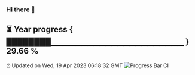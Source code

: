 ### Hi there 👋
⏳ Year progress { ████████▁▁▁▁▁▁▁▁▁▁▁▁▁▁▁▁▁▁▁▁▁▁ } 29.66 %
---
⏰ Updated on Wed, 19 Apr 2023 06:18:32 GMT
![Progress Bar CI](https://github.com/liununu/liununu/workflows/Progress%20Bar%20CI/badge.svg)
